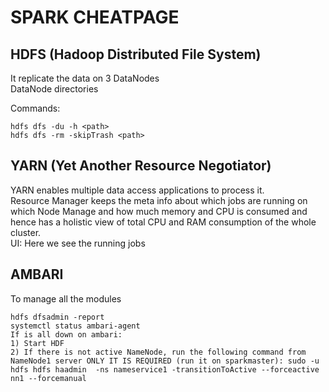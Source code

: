 # SPARK CHEATPAGE
## HDFS (Hadoop Distributed File System)
It replicate the data on 3 DataNodes  
DataNode directories  

Commands:
```
hdfs dfs -du -h <path>
hdfs dfs -rm -skipTrash <path>
```

## YARN (Yet Another Resource Negotiator)
YARN enables multiple data access applications to process it.  
Resource Manager keeps the meta info about which jobs are running on which Node Manage and how much memory and CPU is consumed and hence has a holistic view of total CPU and RAM consumption of the whole cluster.  
UI: Here we see the running jobs  

## AMBARI
To manage all the modules  

```
hdfs dfsadmin -report
systemctl status ambari-agent
If is all down on ambari:  
1) Start HDF
2) If there is not active NameNode, run the following command from NameNode1 server ONLY IT IS REQUIRED (run it on sparkmaster): sudo -u hdfs hdfs haadmin  -ns nameservice1 -transitionToActive --forceactive nn1 --forcemanual  
```
